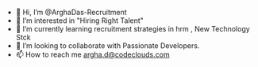 - 👋 Hi, I’m @ArghaDas-Recruitment
- 👀 I’m interested in "Hiring Right Talent"
- 🌱 I’m currently learning recruitment strategies in hrm , New Technology Stck
- 💞️ I’m looking to collaborate with Passionate Developers. 
- 📫 How to reach me argha.d@codeclouds.com

<!---
ArghaDas-Recruitment/ArghaDas-Recruitment is a ✨ special ✨ repository because its `README.md` (this file) appears on your GitHub profile.
You can click the Preview link to take a look at your changes.
--->
